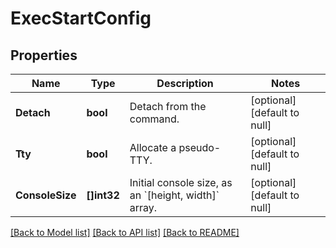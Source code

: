 # ExecStartConfig

## Properties
Name | Type | Description | Notes
------------ | ------------- | ------------- | -------------
**Detach** | **bool** | Detach from the command. | [optional] [default to null]
**Tty** | **bool** | Allocate a pseudo-TTY. | [optional] [default to null]
**ConsoleSize** | **[]int32** | Initial console size, as an &#x60;[height, width]&#x60; array. | [optional] [default to null]

[[Back to Model list]](../README.md#documentation-for-models) [[Back to API list]](../README.md#documentation-for-api-endpoints) [[Back to README]](../README.md)


